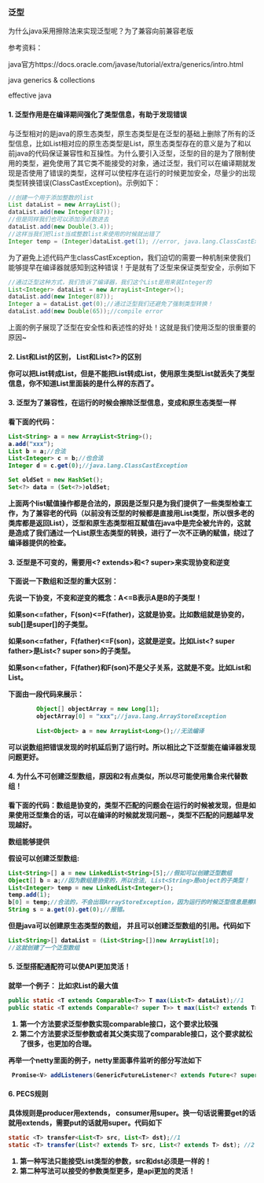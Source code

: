 ### 泛型

为什么java采用擦除法来实现泛型呢？为了兼容向前兼容老版

参考资料：

java官方https://docs.oracle.com/javase/tutorial/extra/generics/intro.html

java generics & collections

effective java

#### 1. 泛型作用是在编译期间强化了类型信息，有助于发现错误

与泛型相对的是java的原生态类型，原生态类型是在泛型的基础上删除了所有的泛型信息，比如List<E>相对应的原生态类型是List，原生态类型存在的意义是为了和以前java的代码保证兼容性和互操性。为什么要引入泛型，泛型的目的是为了限制使用的类型，避免使用了其它类不能接受的对象，通过泛型，我们可以在编译期就发现是否使用了错误的类型，这样可以使程序在运行的时候更加安全，尽量少的出现类型转换错误(ClassCastException)。示例如下：

```java
//创建一个用于添加整数的list
List dataList = new ArrayList();
dataList.add(new Integer(87));
//但是同样我们也可以添加浮点数进去
dataList.add(new Double(3.4));
//这样当我们把list当成整数list来使用的时候就出错了
Integer temp = (Integer)dataList.get(1); //error, java.lang.ClassCastException
```

为了避免上述代码产生classCastException，我们迫切的需要一种机制来使我们能够提早在编译器就感知到这种错误！于是就有了泛型来保证类型安全，示例如下

```java
//通过泛型这种方式，我们告诉了编译器，我们这个List是用来装Integer的
List<Integer> dataList = new ArrayList<Integer>();
dataList.add(new Integer(87));
Integer a = dataList.get(0);//通过泛型我们还避免了强制类型转换！
dataList.add(new Double(65));//compile error
```

上面的例子展现了泛型在安全性和表述性的好处！这就是我们使用泛型的很重要的原因~



#### 2. List和List<Object>的区别， List和List<?>的区别

你可以把List<String>转成List，但是不能把List<String>转成List<Object>，使用原生类型List就丢失了类型信息，你不知道List里面装的是什么样的东西了。



#### 3. 泛型为了兼容性，在运行的时候会擦除泛型信息，变成和原生态类型一样

看下面的代码：

```java
List<String> a = new ArrayList<String>();
a.add("xxx");
List b = a;//合法
List<Integer> c = b;//也合法
Integer d = c.get(0);//java.lang.ClassCastException

Set oldSet = new HashSet();
Set<?> data = (Set<?>)oldSet;
```

上面两个list赋值操作都是合法的，原因是泛型只是为我们提供了一些类型检查工作，为了兼容老的代码（以前没有泛型的时候都是直接用List类型，所以很多老的类库都是返回List），泛型和原生态类型相互赋值在java中是完全被允许的，这就是造成了我们通过一个List原生态类型的转换，进行了一次不正确的赋值，绕过了编译器提供的检查。



#### 3. 泛型是不可变的，需要用<? extends>和<? super>来实现协变和逆变

下面说一下数组和泛型的重大区别：

先说一下协变，不变和逆变的概念：A<=B表示A是B的子类型！

如果son<=father，F(son)<=F(father)，这就是协变。比如数组就是协变的，sub[]是super[]的子类型。

如果son<=father，F(father)<=F(son)，这就是逆变。比如List<? super father>是List<? super son>的子类型。

如果son<=father，F(father)和F(son)不是父子关系，这就是不变。比如List<son>和List<father>。

下面由一段代码来展示：

```java
        Object[] objectArray = new Long[1];
        objectArray[0] = "xxx";//java.lang.ArrayStoreException
        
        List<Object> a = new ArrayList<Long>();//无法编译
```

可以说数组把错误发现的时机延后到了运行时。所以相比之下泛型能在编译器发现问题更好。



#### 4. 为什么不可创建泛型数组，原因和2有点类似，所以尽可能使用集合来代替数组！

看下面的代码：数组是协变的，类型不匹配的问题会在运行的时候被发现，但是如果使用泛型集合的话，可以在编译的时候就发现问题~，类型不匹配的问题越早发现越好。

数组能够提供

假设可以创建泛型数组:

```java
List<String>[] a = new LinkedList<String>[5];//假如可以创建泛型数组
Object[] b = a;//因为数组是协变的，所以合法, List<String>是object的子类型！
List<Integer> temp = new LinkedList<Integer>();
temp.add(1);
b[0] = temp;//合法的，不会出现ArrayStoreException，因为运行的时候泛型信息是擦除的，实际上就是LinkedList类型
String s = a.get(0).get(0);//报错。

```

但是java可以创建原生态类型的数组， 并且可以创建泛型数组的引用。代码如下

```java
List<String>[] dataList = (List<String>[])new ArrayList[10];
//这就创建了一个泛型数组
```



#### 5. 泛型搭配通配符可以使API更加灵活！

就举一个例子：
比如求List的最大值

```java
public static <T extends Comparable<T>> T max(List<T> dataList);//1
public static <T extends Comparable<? super T>> t max(List<? extends T> dataList);//2
```

1. 第一个方法要求泛型参数实现comparable接口，这个要求比较强
2. 第二个方法要求泛型参数或者其父类实现了comparable接口，这个要求就松了很多，也更加的合理。

再举一个netty里面的例子，netty里面事件监听的部分写法如下

```java
 Promise<V> addListeners(GenericFutureListener<? extends Future<? super V>>... listeners);
```



#### 6. PECS规则

具体规则是producer用extends， consumer用super。换一句话说需要get的话就用extends，需要put的话就用super。代码如下

```java
static <T> transfer<List<T> src, List<T> dst);//1
static <T> transfer(List<? extends T> src, List<? extends T> dst); //2
```

1. 第一种写法只能接受List<T>类型的参数，src和dst必须是一样的！
2. 第二种写法可以接受的参数类型更多，是api更加的灵活！



